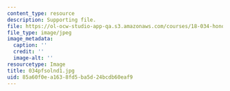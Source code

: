 ```yaml
---
content_type: resource
description: Supporting file.
file: https://ol-ocw-studio-app-qa.s3.amazonaws.com/courses/18-034-honors-differential-equations-spring-2004/85a60f0ea1638fd5ba5d24bcdb60eaf9_034pfsolnd1.jpg
file_type: image/jpeg
image_metadata:
  caption: ''
  credit: ''
  image-alt: ''
resourcetype: Image
title: 034pfsolnd1.jpg
uid: 85a60f0e-a163-8fd5-ba5d-24bcdb60eaf9
---
```

